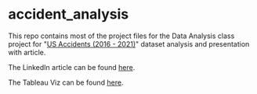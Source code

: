 # accident_analysis

This repo contains most of the project files for the Data Analysis class project for "[US Accidents (2016 - 2021)](https://www.kaggle.com/datasets/sobhanmoosavi/us-accidents)" dataset analysis and presentation with article.

The LinkedIn article can be found [here](https://www.linkedin.com/pulse/accidents-wheel-happen-deautaun-ross/).

The Tableau Viz can be found [here](https://public.tableau.com/app/profile/maria3482/viz/ProjectThree_16680448908720/MapUSA).
